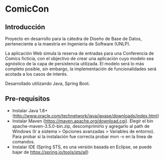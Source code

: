 # ComicCon
## Introducción
Proyecto en desarrollo para la cátedra de Diseño de Base de Datos, perteneciente a la maestría en Ingeniería de Software (UNLP).

La aplicación Web simula la reserva de entradas para una Conferencia de Comics ficticia, con el objectivo de crear una aplicación cuyo modelo sea agnóstico de la capa de persistencia utilizada. El modelo será lo más completo posible, sin embargo, la implementación de funcionalidades será acotada a los casos de interés.

Desarrollado utilizando Java, Spring Boot.

## Pre-requisitos
- Instalar Java 1.8+ (http://www.oracle.com/technetwork/java/javase/downloads/index.html)
- Instalar Maven (https://maven.apache.org/download.cgi). Elegir el bin apache-maven-3.5.0-bin.zip, descomprimirlo y agregarlo al path de Windows (Ir a sistema > Opciones avanzadas > Variables de entorno).
	Para probar si la instalación fue correcta probar mvn -v en la línea de comandos.
- Instalar IDE (Spring STS, es una versión basada en Eclipse, se puede bajar de https://spring.io/tools/sts/all)
